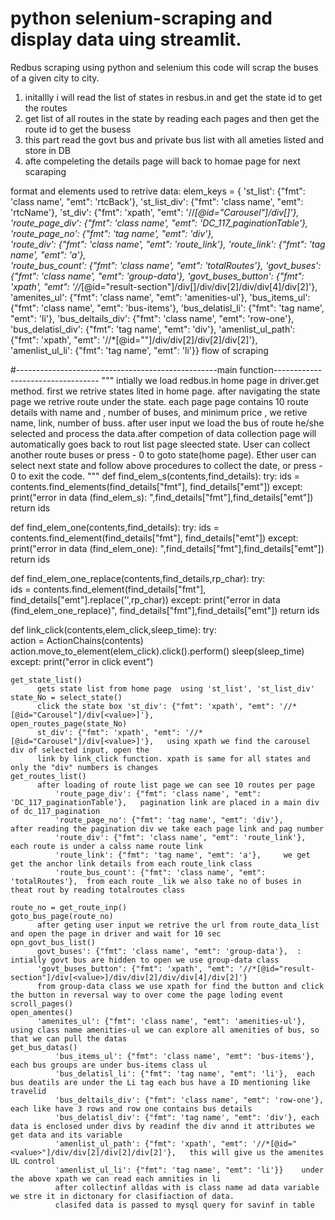 # python selenium-scraping and display data uing streamlit.

Redbus scraping using python and selenium
this code will scrap the buses of a given city to city.
1. initallly i will read the list of states in resbus.in and get the state id to get the routes
2. get list of all routes in the state by reading each pages and then get the route id to get the busess
3. this part read the govt bus and private bus list with all ameties listed and store in DB
4. afte compeleting the details page will back to homae page for next scaraping

format and elements used to retrive data:
elem_keys = { 'st_list': {"fmt": 'class name', "emt": 'rtcBack'},
              'st_list_div': {"fmt": 'class name', "emt": 'rtcName'},
              'st_div': {"fmt": 'xpath', "emt": '//*[@id="Carousel"]/div[<value>]'},
              'route_page_div': {"fmt": 'class name', "emt": 'DC_117_paginationTable'},  
              'route_page_no': {"fmt": 'tag name', "emt": 'div'},   
              'route_div': {"fmt": 'class name', "emt": 'route_link'},
              'route_link': {"fmt": 'tag name', "emt": 'a'},   
              'route_bus_count': {"fmt": 'class name', "emt": 'totalRoutes'},
              'govt_buses': {"fmt": 'class name', "emt": 'group-data'},
              'govt_buses_button': {"fmt": 'xpath', "emt": '//*[@id="result-section"]/div[<value>]/div/div[2]/div/div[4]/div[2]'},
              'amenites_ul': {"fmt": 'class name', "emt": 'amenities-ul'},
              'bus_items_ul': {"fmt": 'class name', "emt": 'bus-items'},
              'bus_delatisl_li': {"fmt": 'tag name', "emt": 'li'},
              'bus_deltails_div': {"fmt": 'class name', "emt": 'row-one'},
              'bus_delatisl_div': {"fmt": 'tag name', "emt": 'div'},
              'amenlist_ul_path': {"fmt": 'xpath', "emt": '//*[@id="<value>"]/div/div[2]/div[2]/div[2]'},    
              'amenlist_ul_li': {"fmt": 'tag name', "emt": 'li'}} 
flow of scraping

#--------------------------------------------------main function----------------------------------
"""
        intially we load redbus.in home page in driver.get method. first we retrive states lited in home page. after navigating the state page we retrive
    route under the state. each page page contains 10 route details with name  and , number of buses, and minimum price , we retive name, link, number of buss.
    after user input we load the bus of route he/she selected and process the data.after competion of data collection page will automatically goes back to rout list page
    sleected state. User can collect another route buses or press - 0  to goto state(home page). Ether user can select next state and follow above procedures to collect
    the date, or press - 0  to exit the code.
"""
def find_elem_s(contents,find_details):
    try:
        ids = contents.find_elements(find_details["fmt"],
                                     find_details["emt"])
    except:
        print("error in data (find_elem_s): ",find_details["fmt"],find_details["emt"])
    return ids

def find_elem_one(contents,find_details):
    try:
        ids = contents.find_element(find_details["fmt"],
                                     find_details["emt"])
    except:
        print("error in data (find_elem_one): ",find_details["fmt"],find_details["emt"])
    return ids

def find_elem_one_replace(contents,find_details,rp_char):
    try:        
        ids = contents.find_element(find_details["fmt"], find_details["emt"].replace('<value>',rp_char))
    except:
        print("error in data (find_elem_one_replace)", find_details["fmt"],find_details["emt"])
    return ids

def link_click(contents,elem_click,sleep_time):
    try:        
        action = ActionChains(contents)
        action.move_to_element(elem_click).click().perform() 
        sleep(sleep_time)
    except:
        print("error in click event")
        
    get_state_list()  
          gets state list from home page  using 'st_list', 'st_list_div' 
    state_No = select_state()   
          click the state box 'st_div': {"fmt": 'xpath', "emt": '//*[@id="Carousel"]/div[<value>]'},
    open_routes_page(state_No)   
          st_div': {"fmt": 'xpath', "emt": '//*[@id="Carousel"]/div[<value>]'},   using xpath we find the carousel div of selected input, open the
          link by link_click function. xpath is same for all states and only the "div" numbers is changes
    get_routes_list()
          after loading of route list page we can see 10 routes per page
              'route_page_div': {"fmt": 'class name', "emt": 'DC_117_paginationTable'},   pagination link are placed in a main div of dc_117_pagination  
              'route_page_no': {"fmt": 'tag name', "emt": 'div'},       after reading the pagination div we take each page link and pag number
              'route_div': {"fmt": 'class name', "emt": 'route_link'},   each route is under a calss name route link 
              'route_link': {"fmt": 'tag name', "emt": 'a'},     we get get the anchor link details from each route_link class
              'route_bus_count': {"fmt": 'class name', "emt": 'totalRoutes'},  from each route _lik we also take no of buses in theat rout by reading totalroutes class

    route_no = get_route_inp()
    goto_bus_page(route_no)
          after geting user input we retrive the url from route_data_list and open the page in driver and wait for 10 sec
    opn_govt_bus_list()
          govt_buses': {"fmt": 'class name', "emt": 'group-data'},  :    intially govt bus are hidden to open we use group-data class                 
          'govt_buses_button': {"fmt": 'xpath', "emt": '//*[@id="result-section"]/div[<value>]/div/div[2]/div/div[4]/div[2]'}
          from group-data class we use xpath for find the button and click the button in reversal way to over come the page loding event 
    scroll_pages()
    open_amentes()
          'amenites_ul': {"fmt": 'class name', "emt": 'amenities-ul'}, using class name amenities-ul we can explore all amenities of bus, so that we can pull the datas 
    get_bus_datas()
              'bus_items_ul': {"fmt": 'class name', "emt": 'bus-items'},  each bus groups are under bus-items class ul
              'bus_delatisl_li': {"fmt": 'tag name', "emt": 'li'},  each bus deatils are under the Li tag each bus have a ID mentioning like travelid
              'bus_deltails_div': {"fmt": 'class name', "emt": 'row-one'},  each like have 3 rows and row one contains bus details
              'bus_delatisl_div': {"fmt": 'tag name', "emt": 'div'}, each data is enclosed under divs by readinf the div annd it attributes we get data and its variable
              'amenlist_ul_path': {"fmt": 'xpath', "emt": '//*[@id="<value>"]/div/div[2]/div[2]/div[2]'},   this will give us the amenites UL control    
              'amenlist_ul_li': {"fmt": 'tag name', "emt": 'li'}}    under the above xpath we can read each amnities in li
              after collectinf alldas with is class name ad data variable we stre it in dictonary for clasifiaction of data.
              clasifed data is passed to mysql query for savinf in table
     
            

